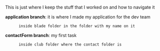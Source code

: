 This is just where I keep the stuff that I worked on and how to navigate it


**application branch**: it is where I made my application for the dev team

          inside blade folder in the folder with my name on it

          
**contactForm branch**: my first task

          inside club folder where the contact folder is
          
